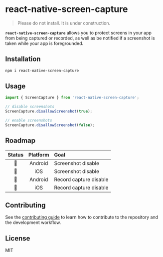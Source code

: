 # react-native-screen-capture

> Please do not install. It is under construction.

**`react-native-screen-capture`** allows you to protect screens in your app from being captured or recorded, as well as be notified if a screenshot is taken while your app is foregrounded.

## Installation

```sh
npm i react-native-screen-capture
```

## Usage

```js
import { ScreenCapture } from 'react-native-screen-capture';

// disable screenshots
ScreenCapture.disallowScreenshot(true);

// enable screenshots
ScreenCapture.disallowScreenshot(false);
```

## Roadmap

|   Status   | Platform | Goal                   |
| :--------: | :------: | :--------------------- |
|     🚧     | Android  | Screenshot disable     |
|     🚧     | iOS      | Screenshot disable     |
|     🚧     | Android  | Record capture disable |
|     🚧     | iOS      | Record capture disable |

## Contributing

See the [contributing guide](CONTRIBUTING.md) to learn how to contribute to the repository and the development workflow.

## License

MIT
